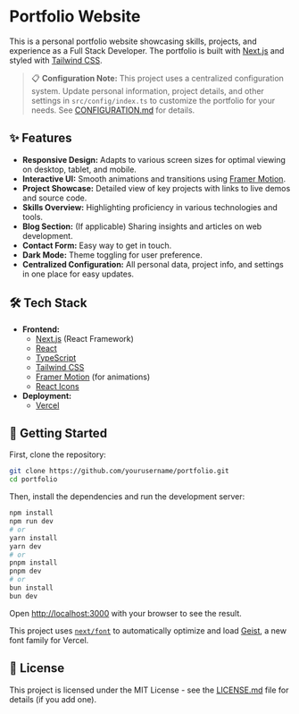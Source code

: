 # Portfolio Website

This is a personal portfolio website showcasing skills, projects, and experience as a Full Stack Developer. The portfolio is built with [Next.js](https://nextjs.org) and styled with [Tailwind CSS](https://tailwindcss.com/).

> 📋 **Configuration Note:** This project uses a centralized configuration system. Update personal information, project details, and other settings in `src/config/index.ts` to customize the portfolio for your needs. See [CONFIGURATION.md](CONFIGURATION.md) for details.

## ✨ Features

- **Responsive Design:** Adapts to various screen sizes for optimal viewing on desktop, tablet, and mobile.
- **Interactive UI:** Smooth animations and transitions using [Framer Motion](https://www.framer.com/motion/).
- **Project Showcase:** Detailed view of key projects with links to live demos and source code.
- **Skills Overview:** Highlighting proficiency in various technologies and tools.
- **Blog Section:** (If applicable) Sharing insights and articles on web development.
- **Contact Form:** Easy way to get in touch.
- **Dark Mode:** Theme toggling for user preference.
- **Centralized Configuration:** All personal data, project info, and settings in one place for easy updates.

## 🛠️ Tech Stack

- **Frontend:**
  - [Next.js](https://nextjs.org/) (React Framework)
  - [React](https://reactjs.org/)
  - [TypeScript](https://www.typescriptlang.org/)
  - [Tailwind CSS](https://tailwindcss.com/)
  - [Framer Motion](https://www.framer.com/motion/) (for animations)
  - [React Icons](https://react-icons.github.io/react-icons/)
- **Deployment:**
  - [Vercel](https://vercel.com/)

## 🚀 Getting Started

First, clone the repository:

```bash
git clone https://github.com/yourusername/portfolio.git
cd portfolio
```

Then, install the dependencies and run the development server:

```bash
npm install
npm run dev
# or
yarn install
yarn dev
# or
pnpm install
pnpm dev
# or
bun install
bun dev
```

Open [http://localhost:3000](http://localhost:3000) with your browser to see the result.

This project uses [`next/font`](https://nextjs.org/docs/app/building-your-application/optimizing/fonts) to automatically optimize and load [Geist](https://vercel.com/font), a new font family for Vercel.


## 📜 License

This project is licensed under the MIT License - see the [LICENSE.md](LICENSE.md) file for details (if you add one).
